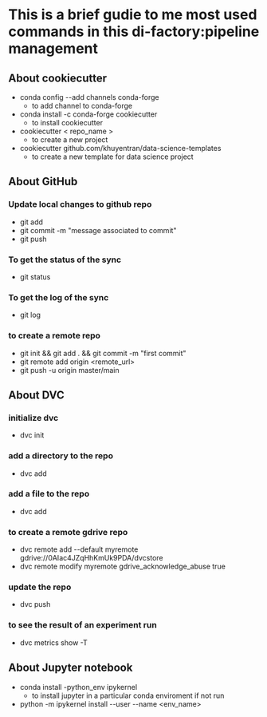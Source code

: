 # This is a brief gudie to me most used commands in this di-factory:pipeline management

## About  cookiecutter
* conda config --add channels conda-forge
  * to add channel to conda-forge
* conda install -c conda-forge cookiecutter
  * to install cookiecutter
* cookiecutter < repo_name >
  * to create a new project
* cookiecutter github.com/khuyentran/data-science-templates
  * to create a new template for data science project


## About GitHub
### Update local changes to github repo
* git add <files>
* git commit -m "message associated to commit"
* git push

### To get the status of the sync
* git status
  
### To get the log of the sync
* git log

### to create a remote repo
* git init && git add . && git commit -m "first commit"  
* git remote add origin <remote_url>
* git push -u origin master/main

## About DVC
  
### initialize dvc
* dvc init
  
### add a directory to the repo
* dvc add <directory>

### add a file to the repo
* dvc add <file>
 
### to create a remote gdrive repo
* dvc remote add --default myremote gdrive://0AIac4JZqHhKmUk9PDA/dvcstore  
* dvc remote modify myremote gdrive_acknowledge_abuse true
  
### update the repo
* dvc push  

### to see the result of an experiment run
* dvc metrics show -T

## About Jupyter notebook
* conda install -python_env ipykernel
  * to install jupyter in a particular conda enviroment if not run
* python -m ipykernel install --user --name <env_name>
  
  
